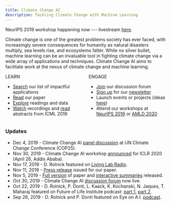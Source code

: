 ```yaml
---
title: Climate Change AI
description: Tackling Climate Change with Machine Learning
---
```


<div class='message is-link'>
  <div class='message-body'>
    NeurIPS 2019 workshop happening now --- livestream <a target='_blank' href='https://slideslive.com/38922109/tackling-climate-change-with-ml-4'>here</a>.
  </div>
</div>

Climate change is one of the greatest problems society has ever faced, with increasingly severe consequences for humanity as natural disasters multiply, sea levels rise, and ecosystems falter. While no silver bullet, machine learning can be an invaluable tool in fighting climate change via a wide array of applications and techniques. Climate Change AI aims to facilitate work at the nexus of climate change and machine learning.

<div class='columns'>
  <div class='column'>
    <div class='panel'>
      <div class='panel-heading'>LEARN</div>
      <div class='panel-block'>
        <ul>
          <li><a href='/summaries'>Search</a> our list of impactful applications</li>
          <li><a href='{{ site.paper_url }}' target='_blank'>Read</a> our paper</li>
          <li><a href='/resources'>Explore</a> readings and data</li>
          <li><a href='/ICML2019_workshop#schedule'>Watch</a> recordings and <a href='/ICML2019_workshop#research-track'>read</a> abstracts from ICML 2019</li>
        </ul>
      </div>
    </div>
  </div>
  <div class='column'>
    <div class='panel'>
      <div class='panel-heading'>ENGAGE</div>
      <div class='panel-block'>
        <ul>
          <li><a href='{{ site.forum_url }}' target='_blank'>Join</a> our discussion forum</li>
          <li><a href='/mailing_list'>Sign up</a> for our <a href='/newsletter'>newsletter</a></li>
          <li>Launch events or projects (ideas <a href='/get_involved'>here</a>)</li>
          <li>Attend our workshops at <a href='/NeurIPS2019_workshop'>NeurIPS 2019</a> or <a href='/AMLD2020_workshop'>AMLD 2020</a></li>
        </ul>
      </div>
    </div>
  </div>
</div>

<div class='columns'>
  <div class='column'>
    <h3>Updates</h3>
    <ul>
      <li>Dec 4, 2019 - Climate Change AI <a href="https://twitter.com/ClimateChangeAI/status/1202509336188248064" target="_blank">panel discussion</a> at UN Climate Change Conference (COP25).</li>
      <li>Nov 30, 2019 - Climate Change AI workshop <a href="https://twitter.com/iclr_conf/status/1068525834611253248?lang=en" target="_blank">announced</a> for ICLR 2020 (April 26, Addis Ababa).</li>
      <li>Nov 17, 2019 - D. Rolnick featured on <a href="https://www.capeandislands.org/post/artificial-intelligence-can-help-fight-climate-change#stream/0" target="_blank">Living Lab Radio</a>.</li>
      <li>Nov 11, 2019 - <a href="/press_releases/2019-11-11/release">Press release</a> issued for our paper.</li>
      <li>Nov 5, 2019 - <a href="{{ site.paper_url }}" target="_blank">Full version</a> of paper and <a href="/summaries">interactive summaries</a> released.</li>
      <li>Oct 30, 2019 - Climate Change AI <a href="{{ site.forum_url }}" target="_blank">discussion forum</a> now live.</li>
      <li>Oct 22, 2019 - D. Rolnick, P. Donti, L. Kaack, K. Kochanski, N. Jaques, T. Maharaj featured on Future of Life Institute podcast: <a href="https://futureoflife.org/2019/10/22/not-cool-ep-16-tackling-climate-change-with-machine-learning-part-1/" target="_blank">part 1</a>, <a href="https://futureoflife.org/2019/10/24/not-cool-ep-17-tackling-machine-learning-with-climate-change-part-2/" target="_blank">part 2</a>.</li>
      <li>Sep 26, 2019 - D. Rolnick and P. Donti featured on Eye on A.I. <a href="https://www.eye-on.ai/podcast-024" target="_blank">podcast</a>.</li>
    </ul>
  </div>
</div>
